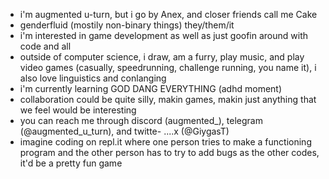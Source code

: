 - i'm augmented u-turn, but i go by Anex, and closer friends call me Cake
- genderfluid (mostily non-binary things) they/them/it
- i'm interested in game development as well as just goofin around with code and all
- outside of computer science, i draw, am a furry, play music, and play video games (casually, speedrunning, challenge running, you name it), i also love linguistics and conlanging
- i'm currently learning GOD DANG EVERYTHING (adhd moment)
- collaboration could be quite silly, makin games, makin just anything that we feel would be interesting
- you can reach me through discord (augmented_), telegram (@augmented_u_turn), and twitte- ....x (@GiygasT)
- imagine coding on repl.it where one person tries to make a functioning program and the other person has to try to add bugs as the other codes, it'd be a pretty fun game

<!---
augmented-uturn/augmented-uturn is a ✨ special ✨ repository because its `README.md` (this file) appears on your GitHub profile.
You can click the Preview link to take a look at your changes.
--->
